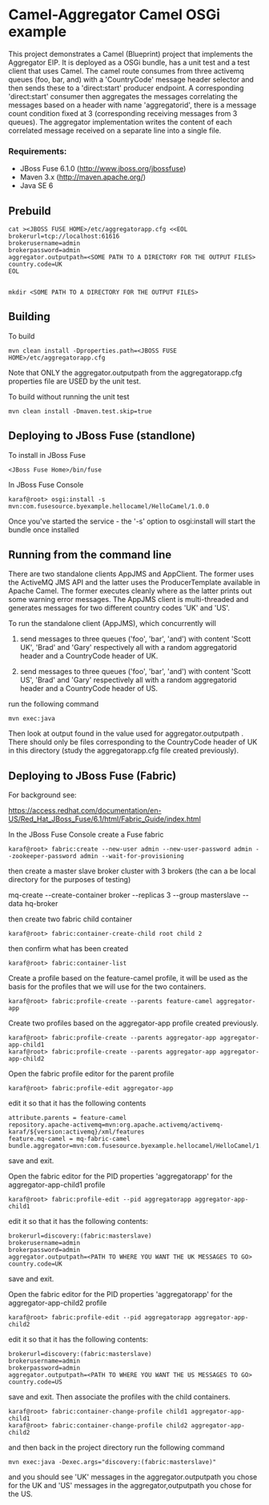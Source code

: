 Camel-Aggregator Camel OSGi example
=============================

This project demonstrates a Camel (Blueprint) project that implements the Aggregator EIP. It is deployed as a OSGi bundle, has a unit test and
a test client that uses Camel. The camel route consumes from three activemq queues (foo, bar, and) with a 'CountryCode' message header selector and then sends these to a 'direct:start' producer endpoint.
A corresponding 'direct:start' consumer then aggregates the messages correlating the messages based on a header with name 'aggregatorid', there is a message count condition fixed at 3 (corresponding receiving messages from 3 queues). The aggregator implementation writes the content of each correlated message received on a separate line into a single file.  

### Requirements:
* JBoss Fuse 6.1.0 (http://www.jboss.org/jbossfuse)
* Maven 3.x (http://maven.apache.org/)
* Java SE 6

Prebuild
--------

    cat ><JBOSS FUSE HOME>/etc/aggregatorapp.cfg <<EOL
    brokerurl=tcp://localhost:61616
    brokerusername=admin
    brokerpassword=admin
    aggregator.outputpath=<SOME PATH TO A DIRECTORY FOR THE OUTPUT FILES>
    country.code=UK
    EOL


    mkdir <SOME PATH TO A DIRECTORY FOR THE OUTPUT FILES>


Building
--------

To build

    mvn clean install -Dproperties.path=<JBOSS FUSE HOME>/etc/aggregatorapp.cfg

Note that ONLY the aggregator.outputpath from the aggregatorapp.cfg properties file are USED by the unit test. 

To build without running the unit test

    mvn clean install -Dmaven.test.skip=true

Deploying to JBoss Fuse (standlone)
-----------------------

To install in JBoss Fuse

    <JBoss Fuse Home>/bin/fuse

In JBoss Fuse Console

    karaf@root> osgi:install -s mvn:com.fusesource.byexample.hellocamel/HelloCamel/1.0.0

Once you've started the service - the '-s' option to osgi:install will start the bundle once installed 

Running from the command line
-----------------------------

There are two standalone clients AppJMS and AppClient. The former uses the ActiveMQ JMS API and the latter uses the ProducerTemplate available in Apache Camel. The former executes cleanly where as the latter prints out some warning error messages. The AppJMS client is multi-threaded and generates messages for two different country codes 'UK' and 'US'. 

To run the standalone client (AppJMS), which concurrently will

1) send messages to three queues ('foo', 'bar', 'and') with content 'Scott UK', 'Brad' and 'Gary' respectively all with a random aggregatorid header and a CountryCode header of UK.

2) send messages to three queues ('foo', 'bar', 'and') with content 'Scott US', 'Brad' and 'Gary' respectively all with a random aggregatorid header and a CountryCode header of US.

run the following command

    mvn exec:java

Then look at output found in the value used for aggregator.outputpath . There should only be files corresponding to the CountryCode header of UK in this directory (study the aggregatorapp.cfg file created previously).

Deploying to JBoss Fuse (Fabric)
--------------------------------

For background see:

https://access.redhat.com/documentation/en-US/Red_Hat_JBoss_Fuse/6.1/html/Fabric_Guide/index.html

In the JBoss Fuse Console create a Fuse fabric

	karaf@root> fabric:create --new-user admin --new-user-password admin --zookeeper-password admin --wait-for-provisioning

then create a master slave broker cluster with 3 brokers (the <PATH TO SHARED FILESYSTEM> can a be local directory for the purposes of testing)

mq-create --create-container broker --replicas 3 --group masterslave --data <PATH TO SHARED FILESYSTEM> hq-broker

then create two fabric child container 

	karaf@root> fabric:container-create-child root child 2

then confirm what has been created

	karaf@root> fabric:container-list

Create a profile based on the feature-camel profile, it will be used as the basis for the profiles that we will use for the two containers.

	karaf@root> fabric:profile-create --parents feature-camel aggregator-app

Create two profiles based on the aggregator-app profile created previously.

	karaf@root> fabric:profile-create --parents aggregator-app aggregator-app-child1
	karaf@root> fabric:profile-create --parents aggregator-app aggregator-app-child2

Open the fabric profile editor for the parent profile

	karaf@root> fabric:profile-edit aggregator-app

edit it so that it has the following contents

	attribute.parents = feature-camel
	repository.apache-activemq=mvn:org.apache.activemq/activemq-karaf/${version:activemq}/xml/features
	feature.mq-camel = mq-fabric-camel
	bundle.aggregator=mvn:com.fusesource.byexample.hellocamel/HelloCamel/1.0.0

save and exit.

Open the fabric editor for the PID properties 'aggregatorapp' for the aggregator-app-child1 profile 

	karaf@root> fabric:profile-edit --pid aggregatorapp aggregator-app-child1

edit it so that it has the following contents:

	brokerurl=discovery:(fabric:masterslave)
	brokerusername=admin
	brokerpassword=admin
	aggregator.outputpath=<PATH TO WHERE YOU WANT THE UK MESSAGES TO GO>
	country.code=UK

save and exit.

Open the fabric editor for the PID properties 'aggregatorapp' for the aggregator-app-child2 profile 

	karaf@root> fabric:profile-edit --pid aggregatorapp aggregator-app-child2

edit it so that it has the following contents:

	brokerurl=discovery:(fabric:masterslave)
	brokerusername=admin
	brokerpassword=admin
	aggregator.outputpath=<PATH TO WHERE YOU WANT THE US MESSAGES TO GO>
	country.code=US

save and exit. Then associate the profiles with the child containers.

	karaf@root> fabric:container-change-profile child1 aggregator-app-child1
	karaf@root> fabric:container-change-profile child2 aggregator-app-child2

and then back in the project directory run the following command

    mvn exec:java -Dexec.args="discovery:(fabric:masterslave)"

and you should see 'UK' messages in the aggregator.outputpath you chose for the UK and 'US' messages in the aggregator,outputpath you chose for the US.


